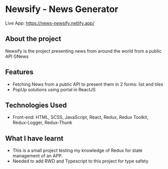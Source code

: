 # Newsify - News Generator

Live App: https://news-newsify.netlify.app/

## About the project

Newsify is the project presenting news from around the world from a public API GNews

## Features

- Fetching News from a public API to present them in 2 forms: list and tiles
- PopUp solutions using portal in ReactJS

## Technologies Used

-   Front-end: HTML, SCSS, JavaScript, React, Redux, Redux Toolkit, Redux-Logger, Redux-Thunk

## What I have learnt

- This is a small project testing my knowledge of Redux for state management of an APP.
- Needed to add RWD and Typescript to this project for type safety 

